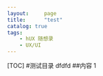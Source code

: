 ```yaml
---
layout:     page
title:      "test"
catalog: true
tags:
    - hUX 随想录
    - UX/UI
---
```

[TOC]
#测试目录
dfdfd
##内容
1